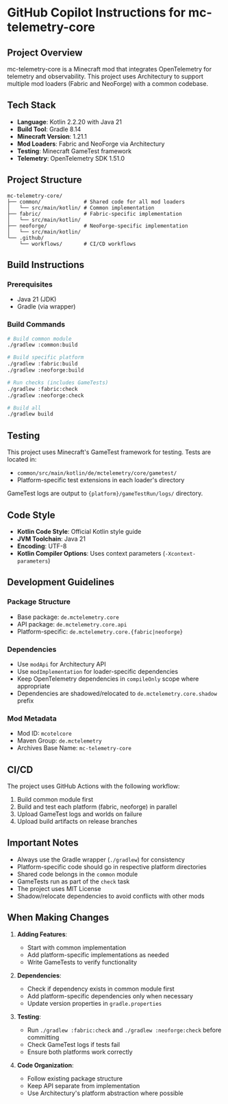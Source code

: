 # GitHub Copilot Instructions for mc-telemetry-core

## Project Overview

mc-telemetry-core is a Minecraft mod that integrates OpenTelemetry for telemetry and observability. This project uses Architectury to support multiple mod loaders (Fabric and NeoForge) with a common codebase.

## Tech Stack

- **Language**: Kotlin 2.2.20 with Java 21
- **Build Tool**: Gradle 8.14
- **Minecraft Version**: 1.21.1
- **Mod Loaders**: Fabric and NeoForge via Architectury
- **Testing**: Minecraft GameTest framework
- **Telemetry**: OpenTelemetry SDK 1.51.0

## Project Structure

```
mc-telemetry-core/
├── common/              # Shared code for all mod loaders
│   └── src/main/kotlin/ # Common implementation
├── fabric/              # Fabric-specific implementation
│   └── src/main/kotlin/
├── neoforge/            # NeoForge-specific implementation
│   └── src/main/kotlin/
└── .github/
    └── workflows/       # CI/CD workflows
```

## Build Instructions

### Prerequisites
- Java 21 (JDK)
- Gradle (via wrapper)

### Build Commands

```bash
# Build common module
./gradlew :common:build

# Build specific platform
./gradlew :fabric:build
./gradlew :neoforge:build

# Run checks (includes GameTests)
./gradlew :fabric:check
./gradlew :neoforge:check

# Build all
./gradlew build
```

## Testing

This project uses Minecraft's GameTest framework for testing. Tests are located in:
- `common/src/main/kotlin/de/mctelemetry/core/gametest/`
- Platform-specific test extensions in each loader's directory

GameTest logs are output to `{platform}/gameTestRun/logs/` directory.

## Code Style

- **Kotlin Code Style**: Official Kotlin style guide
- **JVM Toolchain**: Java 21
- **Encoding**: UTF-8
- **Kotlin Compiler Options**: Uses context parameters (`-Xcontext-parameters`)

## Development Guidelines

### Package Structure
- Base package: `de.mctelemetry.core`
- API package: `de.mctelemetry.core.api`
- Platform-specific: `de.mctelemetry.core.{fabric|neoforge}`

### Dependencies
- Use `modApi` for Architectury API
- Use `modImplementation` for loader-specific dependencies
- Keep OpenTelemetry dependencies in `compileOnly` scope where appropriate
- Dependencies are shadowed/relocated to `de.mctelemetry.core.shadow` prefix

### Mod Metadata
- Mod ID: `mcotelcore`
- Maven Group: `de.mctelemetry`
- Archives Base Name: `mc-telemetry-core`

## CI/CD

The project uses GitHub Actions with the following workflow:
1. Build common module first
2. Build and test each platform (fabric, neoforge) in parallel
3. Upload GameTest logs and worlds on failure
4. Upload build artifacts on release branches

## Important Notes

- Always use the Gradle wrapper (`./gradlew`) for consistency
- Platform-specific code should go in respective platform directories
- Shared code belongs in the `common` module
- GameTests run as part of the `check` task
- The project uses MIT License
- Shadow/relocate dependencies to avoid conflicts with other mods

## When Making Changes

1. **Adding Features**: 
   - Start with common implementation
   - Add platform-specific implementations as needed
   - Write GameTests to verify functionality

2. **Dependencies**:
   - Check if dependency exists in common module first
   - Add platform-specific dependencies only when necessary
   - Update version properties in `gradle.properties`

3. **Testing**:
   - Run `./gradlew :fabric:check` and `./gradlew :neoforge:check` before committing
   - Check GameTest logs if tests fail
   - Ensure both platforms work correctly

4. **Code Organization**:
   - Follow existing package structure
   - Keep API separate from implementation
   - Use Architectury's platform abstraction where possible
